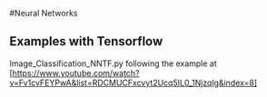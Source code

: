 #Neural Networks

## Examples with Tensorflow


Image_Classification_NNTF.py
following the example at [https://www.youtube.com/watch?v=Fv1cvFEYPwA&list=RDCMUCFxcvyt2Ucq5IL0_1Njzqlg&index=8]
